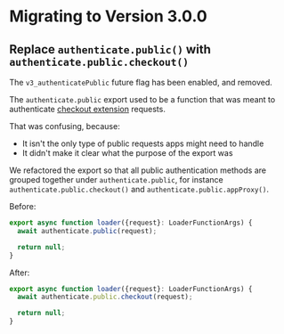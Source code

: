 # Migrating to Version 3.0.0

## Replace `authenticate.public()` with `authenticate.public.checkout()`

The `v3_authenticatePublic` future flag has been enabled, and removed.

The `authenticate.public` export used to be a function that was meant to authenticate [checkout extension](https://shopify.dev/docs/api/checkout-extensions) requests.

That was confusing, because:

- It isn't the only type of public requests apps might need to handle
- It didn't make it clear what the purpose of the export was

We refactored the export so that all public authentication methods are grouped together under `authenticate.public`, for instance `authenticate.public.checkout()` and `authenticate.public.appProxy()`.

Before:

```ts
export async function loader({request}: LoaderFunctionArgs) {
  await authenticate.public(request);

  return null;
}
```

After:

```ts
export async function loader({request}: LoaderFunctionArgs) {
  await authenticate.public.checkout(request);

  return null;
}
```
